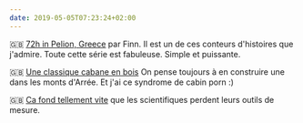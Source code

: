 ```yaml
---
date: 2019-05-05T07:23:24+02:00
---
```


🇬🇧 [72h in Pelion, Greece](http://www.madebyfinn.com/72hrs-in-pelion) par Finn. Il est un de ces conteurs d'histoires que j'admire. Toute cette série est fabuleuse. Simple et puissante. 


🇬🇧 [Une classique cabane en bois](https://huckberry.com/journal/posts/lake-placid-cabin) On pense toujours à en construire une dans les monts d'Arrée. Et j'ai ce syndrome de cabin porn :)


🇬🇧 [Ca fond tellement vite](https://www.cbc.ca/news/technology/permafrost-melting-1.5119767) que les scientifiques perdent leurs outils de mesure. 